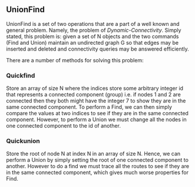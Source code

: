 ## UnionFind

UnionFind is a set of two operations that are a part of a well known and general problem. Namely, the problem of *Dynamic-Connectivity*. Simply stated, this problem is: given a set of N objects and the two commands (Find and Union) maintain an undirected graph G so that edges may be inserted and deleted and connectivity queries may be answered efficiently. 

There are a number of methods for solving this problem: 

### Quickfind

Store an array of size N where the indices store some arbitrary integer id that represents a connected component (group) i.e. if nodes 1 and 2 are connected then they both might have the integer 7 to show they are in the same connected component.  To perform a Find, we can then simply compare the values at two indices to see if they are in the same connected component. However, to perform a Union we must change all the nodes in one connected component to the id of another. 



### Quickunion

Store the root of node N at index N in an array of size N. Hence, we can perform a Union by simply setting the root of one connected component to another.  However to do a find we must trace all the routes to see if they are in the same connected component, which gives much worse properties for Find. 



